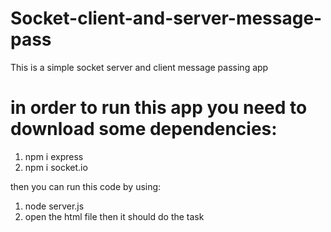 # Socket-client-and-server-message-pass
This is a simple socket server and client message passing app

# in order to run this app you need to download some dependencies:
1. npm i express
2. npm i socket.io

then you can run this code by using:
1. node server.js
2. open the html file then it should do the task
